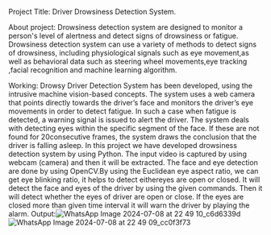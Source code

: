 Project Title: Driver Drowsiness Detection System.

About project: Drowsiness detection system are designed to monitor a person's level of alertness and detect signs of drowsiness or fatigue.
               Drowsiness detection system can use a variety of methods to detect signs of drowsiness, including physiological signals such
               as eye movement,as well as behavioral data such as steering wheel movements,eye tracking ,facial recognition and machine 
               learning algorithm.
               
Working: Drowsy Driver Detection System has been developed, using the intrusive machine vision-based
         concepts. The system uses a web camera that points directly towards the driver’s face and monitors 
         the driver’s eye movements in order to detect fatigue. In such a case when fatigue is detected, a 
         warning signal is issued to alert the driver. The system deals with detecting eyes within the specific 
         segment of the face. If these are not found for 20consecutive frames, the system draws the
         conclusion that the driver is falling asleep. In this project we have developed drowsiness detection 
         system by using Python. The input video is captured by using webcam (camera) and then it will be 
         extracted. The face and eye detection are done by using OpenCV.By using the Euclidean eye aspect 
         ratio, we can get eye blinking ratio, it helps to detect eithereyes are open or closed. It will detect the 
         face and eyes of the driver by using the given commands. Then it will detect whether the eyes of 
         driver are open or close. If the eyes are closed more than given time interval it will warn the driver 
         by playing the alarm.
Output:![WhatsApp Image 2024-07-08 at 22 49 10_c6d6339d](https://github.com/user-attachments/assets/89a7f57b-39c3-47a2-aaff-d1262cbe004e)
       ![WhatsApp Image 2024-07-08 at 22 49 09_cc0f3f73](https://github.com/user-attachments/assets/196a5eb5-3018-420a-a674-1b0a2d77436e)


               
